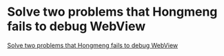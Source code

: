 # Solve two problems that Hongmeng fails to debug WebView
[Solve two problems that Hongmeng fails to debug WebView](https://aiwithcloud.com/2022/09/15/solve_two_problems_that_hongmeng_fails_to_debug_webview/)